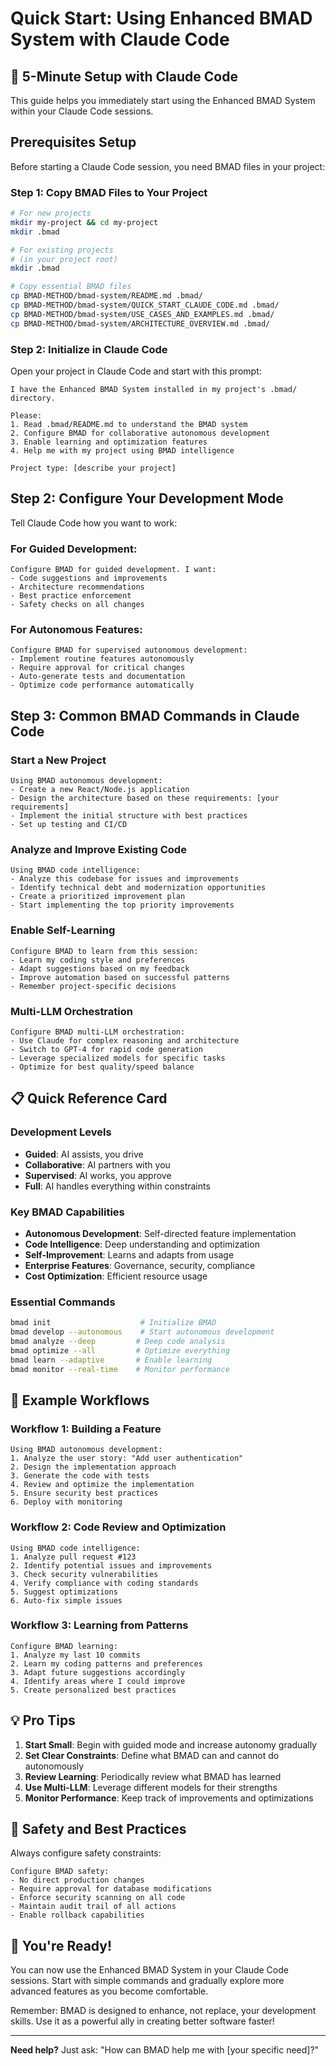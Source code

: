 # Quick Start: Using Enhanced BMAD System with Claude Code

## 🚀 5-Minute Setup with Claude Code

This guide helps you immediately start using the Enhanced BMAD System within your Claude Code sessions.

## Prerequisites Setup

Before starting a Claude Code session, you need BMAD files in your project:

### Step 1: Copy BMAD Files to Your Project

```bash
# For new projects
mkdir my-project && cd my-project
mkdir .bmad

# For existing projects  
# (in your project root)
mkdir .bmad

# Copy essential BMAD files
cp BMAD-METHOD/bmad-system/README.md .bmad/
cp BMAD-METHOD/bmad-system/QUICK_START_CLAUDE_CODE.md .bmad/
cp BMAD-METHOD/bmad-system/USE_CASES_AND_EXAMPLES.md .bmad/
cp BMAD-METHOD/bmad-system/ARCHITECTURE_OVERVIEW.md .bmad/
```

### Step 2: Initialize in Claude Code

Open your project in Claude Code and start with this prompt:

```
I have the Enhanced BMAD System installed in my project's .bmad/ directory.

Please:
1. Read .bmad/README.md to understand the BMAD system
2. Configure BMAD for collaborative autonomous development
3. Enable learning and optimization features
4. Help me with my project using BMAD intelligence

Project type: [describe your project]
```

## Step 2: Configure Your Development Mode

Tell Claude Code how you want to work:

### For Guided Development:
```
Configure BMAD for guided development. I want:
- Code suggestions and improvements
- Architecture recommendations  
- Best practice enforcement
- Safety checks on all changes
```

### For Autonomous Features:
```
Configure BMAD for supervised autonomous development:
- Implement routine features autonomously
- Require approval for critical changes
- Auto-generate tests and documentation
- Optimize code performance automatically
```

## Step 3: Common BMAD Commands in Claude Code

### Start a New Project
```
Using BMAD autonomous development:
- Create a new React/Node.js application
- Design the architecture based on these requirements: [your requirements]
- Implement the initial structure with best practices
- Set up testing and CI/CD
```

### Analyze and Improve Existing Code
```
Using BMAD code intelligence:
- Analyze this codebase for issues and improvements
- Identify technical debt and modernization opportunities
- Create a prioritized improvement plan
- Start implementing the top priority improvements
```

### Enable Self-Learning
```
Configure BMAD to learn from this session:
- Learn my coding style and preferences
- Adapt suggestions based on my feedback
- Improve automation based on successful patterns
- Remember project-specific decisions
```

### Multi-LLM Orchestration
```
Configure BMAD multi-LLM orchestration:
- Use Claude for complex reasoning and architecture
- Switch to GPT-4 for rapid code generation
- Leverage specialized models for specific tasks
- Optimize for best quality/speed balance
```

## 📋 Quick Reference Card

### Development Levels
- **Guided**: AI assists, you drive
- **Collaborative**: AI partners with you
- **Supervised**: AI works, you approve
- **Full**: AI handles everything within constraints

### Key BMAD Capabilities
- **Autonomous Development**: Self-directed feature implementation
- **Code Intelligence**: Deep understanding and optimization
- **Self-Improvement**: Learns and adapts from usage
- **Enterprise Features**: Governance, security, compliance
- **Cost Optimization**: Efficient resource usage

### Essential Commands
```bash
bmad init                    # Initialize BMAD
bmad develop --autonomous    # Start autonomous development
bmad analyze --deep         # Deep code analysis
bmad optimize --all         # Optimize everything
bmad learn --adaptive       # Enable learning
bmad monitor --real-time    # Monitor performance
```

## 🎯 Example Workflows

### Workflow 1: Building a Feature
```
Using BMAD autonomous development:
1. Analyze the user story: "Add user authentication"
2. Design the implementation approach
3. Generate the code with tests
4. Review and optimize the implementation
5. Ensure security best practices
6. Deploy with monitoring
```

### Workflow 2: Code Review and Optimization
```
Using BMAD code intelligence:
1. Analyze pull request #123
2. Identify potential issues and improvements
3. Check security vulnerabilities
4. Verify compliance with coding standards
5. Suggest optimizations
6. Auto-fix simple issues
```

### Workflow 3: Learning from Patterns
```
Configure BMAD learning:
1. Analyze my last 10 commits
2. Learn my coding patterns and preferences
3. Adapt future suggestions accordingly
4. Identify areas where I could improve
5. Create personalized best practices
```

## 💡 Pro Tips

1. **Start Small**: Begin with guided mode and increase autonomy gradually
2. **Set Clear Constraints**: Define what BMAD can and cannot do autonomously
3. **Review Learning**: Periodically review what BMAD has learned
4. **Use Multi-LLM**: Leverage different models for their strengths
5. **Monitor Performance**: Keep track of improvements and optimizations

## 🚨 Safety and Best Practices

Always configure safety constraints:
```
Configure BMAD safety:
- No direct production changes
- Require approval for database modifications
- Enforce security scanning on all code
- Maintain audit trail of all actions
- Enable rollback capabilities
```

## 🎉 You're Ready!

You can now use the Enhanced BMAD System in your Claude Code sessions. Start with simple commands and gradually explore more advanced features as you become comfortable.

Remember: BMAD is designed to enhance, not replace, your development skills. Use it as a powerful ally in creating better software faster!

---

**Need help?** Just ask: "How can BMAD help me with [your specific need]?"